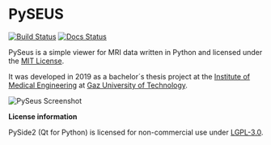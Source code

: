 # PySEUS

[![Build Status](https://travis-ci.org/calmer/PySEUS.svg?branch=master)](https://travis-ci.org/calmer/PySEUS)
[![Docs Status](https://readthedocs.org/projects/pyseus/badge/?version=latest)](https://pyseus.readthedocs.io/en/latest)

PySeus is a simple viewer for MRI data written in Python and licensed 
under the [MIT License](https://github.com/calmer/PySeus/blob/master/LICENSE).

It was developed in 2019 as a bachelor´s thesis project at the [Institute of Medical Engineering](https://www.tugraz.at/institutes/imt/home/)
at [Gaz University of Technology](https://www.tugraz.at/en/home/).

![PySeus Screenshot](https://raw.githubusercontent.com/calmer/PySeus/master/docs/source/_static/dicom_multi.png)

**License information**

PySide2 (Qt for Python) is licensed for non-commercial use under [LGPL-3.0](https://www.gnu.org/licenses/lgpl-3.0.html).
